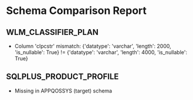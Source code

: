 # Schema Comparison Report

## WLM_CLASSIFIER_PLAN
- Column 'clpcstr' mismatch: {'datatype': 'varchar', 'length': 2000, 'is_nullable': True} != {'datatype': 'varchar', 'length': 4000, 'is_nullable': True}

## SQLPLUS_PRODUCT_PROFILE
- Missing in APPQOSSYS (target) schema

